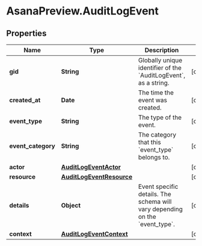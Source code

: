 # AsanaPreview.AuditLogEvent

## Properties
Name | Type | Description | Notes
------------ | ------------- | ------------- | -------------
**gid** | **String** | Globally unique identifier of the &#x60;AuditLogEvent&#x60;, as a string. | [optional] 
**created_at** | **Date** | The time the event was created. | [optional] 
**event_type** | **String** | The type of the event. | [optional] 
**event_category** | **String** | The category that this &#x60;event_type&#x60; belongs to. | [optional] 
**actor** | [**AuditLogEventActor**](AuditLogEventActor.md) |  | [optional] 
**resource** | [**AuditLogEventResource**](AuditLogEventResource.md) |  | [optional] 
**details** | **Object** | Event specific details. The schema will vary depending on the &#x60;event_type&#x60;. | [optional] 
**context** | [**AuditLogEventContext**](AuditLogEventContext.md) |  | [optional] 
